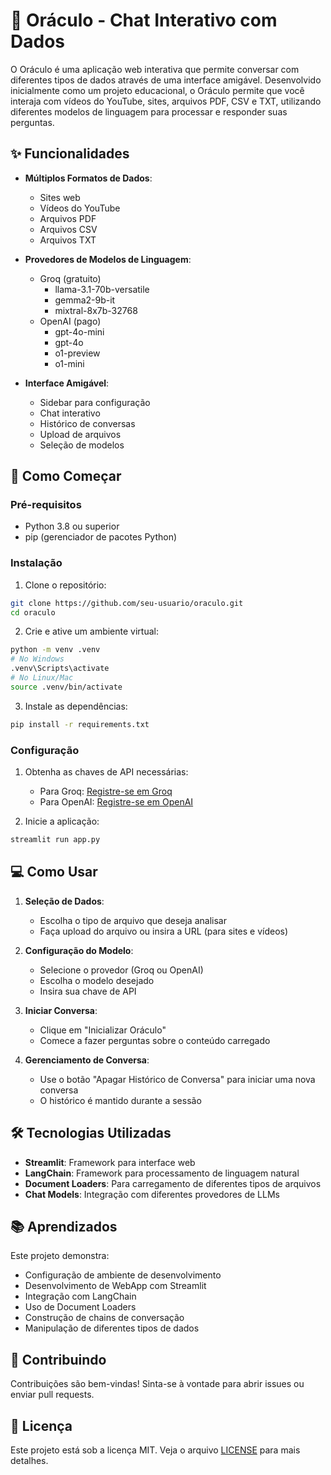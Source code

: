 # 🤖 Oráculo - Chat Interativo com Dados

O Oráculo é uma aplicação web interativa que permite conversar com diferentes tipos de dados através de uma interface amigável. Desenvolvido inicialmente como um projeto educacional, o Oráculo permite que você interaja com vídeos do YouTube, sites, arquivos PDF, CSV e TXT, utilizando diferentes modelos de linguagem para processar e responder suas perguntas.

## ✨ Funcionalidades

- **Múltiplos Formatos de Dados**:
  - Sites web
  - Vídeos do YouTube
  - Arquivos PDF
  - Arquivos CSV
  - Arquivos TXT

- **Provedores de Modelos de Linguagem**:
  - Groq (gratuito)
    - llama-3.1-70b-versatile
    - gemma2-9b-it
    - mixtral-8x7b-32768
  - OpenAI (pago)
    - gpt-4o-mini
    - gpt-4o
    - o1-preview
    - o1-mini

- **Interface Amigável**:
  - Sidebar para configuração
  - Chat interativo
  - Histórico de conversas
  - Upload de arquivos
  - Seleção de modelos

## 🚀 Como Começar

### Pré-requisitos

- Python 3.8 ou superior
- pip (gerenciador de pacotes Python)

### Instalação

1. Clone o repositório:
```bash
git clone https://github.com/seu-usuario/oraculo.git
cd oraculo
```

2. Crie e ative um ambiente virtual:
```bash
python -m venv .venv
# No Windows
.venv\Scripts\activate
# No Linux/Mac
source .venv/bin/activate
```

3. Instale as dependências:
```bash
pip install -r requirements.txt
```

### Configuração

1. Obtenha as chaves de API necessárias:
   - Para Groq: [Registre-se em Groq](https://console.groq.com)
   - Para OpenAI: [Registre-se em OpenAI](https://platform.openai.com)

2. Inicie a aplicação:
```bash
streamlit run app.py
```

## 💻 Como Usar

1. **Seleção de Dados**:
   - Escolha o tipo de arquivo que deseja analisar
   - Faça upload do arquivo ou insira a URL (para sites e vídeos)

2. **Configuração do Modelo**:
   - Selecione o provedor (Groq ou OpenAI)
   - Escolha o modelo desejado
   - Insira sua chave de API

3. **Iniciar Conversa**:
   - Clique em "Inicializar Oráculo"
   - Comece a fazer perguntas sobre o conteúdo carregado

4. **Gerenciamento de Conversa**:
   - Use o botão "Apagar Histórico de Conversa" para iniciar uma nova conversa
   - O histórico é mantido durante a sessão

## 🛠️ Tecnologias Utilizadas

- **Streamlit**: Framework para interface web
- **LangChain**: Framework para processamento de linguagem natural
- **Document Loaders**: Para carregamento de diferentes tipos de arquivos
- **Chat Models**: Integração com diferentes provedores de LLMs

## 📚 Aprendizados

Este projeto demonstra:
- Configuração de ambiente de desenvolvimento
- Desenvolvimento de WebApp com Streamlit
- Integração com LangChain
- Uso de Document Loaders
- Construção de chains de conversação
- Manipulação de diferentes tipos de dados

## 🤝 Contribuindo

Contribuições são bem-vindas! Sinta-se à vontade para abrir issues ou enviar pull requests.

## 📝 Licença

Este projeto está sob a licença MIT. Veja o arquivo [LICENSE](LICENSE) para mais detalhes.